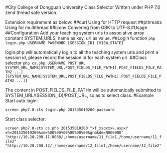 #City College of Dongguan University Class Selector
Written under PHP 7.0 zend thread safe version.

Extension requirement as below:
##curl
Using for HTTP request
##pthreads
Using for multithread
##iconv
Convering from GBK to UTF-8
#Usage
##Configuration
Add your teaching system urls to associative array constant SYSTEM_URLS, name as key, url as value.
##Login function
```php login.php USERNAME PASSWORD [SESSION_ID] [VIEW_STATE]```

login.php will automatically login to all the teaching system urls and print a session id, please record the session id for each system url.
##Class selector
```php cs.php USERNAME POST_URL SYSTEM_URL_NAME|SYSTEM_URL,POST_FIELDS_FILE_PATH1[,POST_FIELDS_FILE_PATH2 ...] [SYSTEM_URL_NAME|SYSTEM_URL,POST_FIELDS_FILE_PATH1[,POST_FIELDS_FILE_PATH2 ...]]```

The content in POST_FIELDS_FILE_PATHn will be automatically submitted to SYSTEM_URL/(SESSION_ID)/POST_URL, so as to select class.
#Example
Start auto login: 

```screen php7.0-zts login.php 201535010200 password```

Start class selector: 

```screen php7.0-zts cs.php 201535010200 "xf_xsqxxxk.aspx?xh=201535010200&xm=%00%00%00%00%00%00&gnmkdm=N000000" "http://10.20.208.11:8088/,/home/username/11_file1,/home/username/11_file2" "http://10.20.208.12/,/home/username/12_file1,/home/username/12_file2"```
